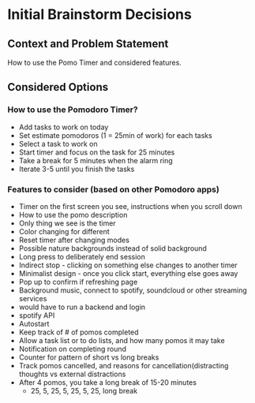 # Initial Brainstorm Decisions

## Context and Problem Statement

How to use the Pomo Timer and considered features.

## Considered Options

### How to use the Pomodoro Timer?
+ Add tasks to work on today
+ Set estimate pomodoros (1 = 25min of work) for each tasks
+ Select a task to work on
+ Start timer and focus on the task for 25 minutes
+ Take a break for 5 minutes when the alarm ring
+ Iterate 3-5 until you finish the tasks

### Features to consider (based on other Pomodoro apps)
+ Timer on the first screen you see, instructions when you scroll down
+ How to use the pomo description 
+ Only thing we see is the timer 
+ Color changing for different 
+ Reset timer after changing modes
+ Possible nature backgrounds instead of solid background
+ Long press to deliberately end session
+ Indirect stop - clicking on something else changes to another timer
+ Minimalist design - once you click start, everything else goes away
+ Pop up to confirm if refreshing page
+ Background music, connect to spotify, soundcloud or other streaming services
+ would have to run a backend and login 
+ spotify API
+ Autostart
+ Keep track of # of pomos completed
+ Allow a task list or to do lists, and how many pomos it may take
+ Notification on completing round
+ Counter for pattern of short vs long breaks
+ Track pomos cancelled, and reasons for cancellation(distracting thoughts vs external distractions
+ After 4 pomos, you take a long break of 15-20 minutes
  + 25, 5, 25, 5, 25, 5, 25, long break
